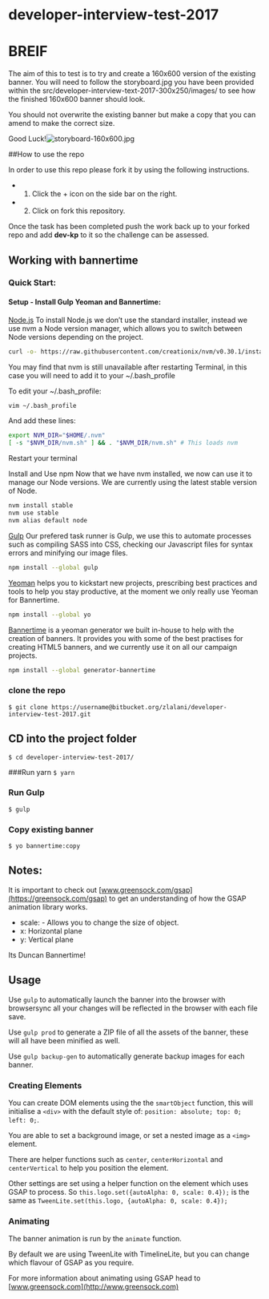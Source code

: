 # developer-interview-test-2017
# BREIF

The aim of this to test is to try and create a 160x600 version of the existing banner. You will need to follow the storyboard.jpg you have been provided within the src/developer-interview-text-2017-300x250/images/ to see how the finished 160x600 banner should look.

You should not overwrite the existing banner but make a copy that you can amend to make the correct size.

Good Luck!![storyboard-160x600.jpg](https://bitbucket.org/repo/x8Xo98z/images/970992812-storyboard-160x600.jpg)

##How to use the repo

In order to use this repo please fork it by using the following instructions.

* 1) Click the + icon on the side bar on the right. 
* 2) Click on fork this repository.

Once the task has been completed push the work back up to your forked repo and add **dev-kp** to it so the challenge can be assessed. 

## Working with bannertime
### Quick Start:

#### Setup - Install Gulp Yeoman and Bannertime:
[Node.js](https://nodejs.org/en/) To install Node.js we don’t use the standard installer, instead we use nvm a Node version manager, which allows you to switch between Node versions depending on the project.

```bash
curl -o- https://raw.githubusercontent.com/creationix/nvm/v0.30.1/install.sh | bash
```

You may find that nvm is still unavailable after restarting Terminal, in this case you will need to add it to your ~/.bash_profile

To edit your ~/.bash_profile:
```bash
vim ~/.bash_profile
```

And add these lines:
```bash
export NVM_DIR="$HOME/.nvm"
[ -s "$NVM_DIR/nvm.sh" ] && . "$NVM_DIR/nvm.sh" # This loads nvm
```
Restart your terminal

Install and Use npm Now that we have nvm installed, we now can use it to manage our Node versions. We are currently using the latest stable version of Node.
```bash
nvm install stable
nvm use stable
nvm alias default node
```

[Gulp](http://gulpjs.com/) Our prefered task runner is Gulp, we use this to automate processes such as compiling SASS into CSS, checking our Javascript files for syntax errors and minifying our image files.
```bash
npm install --global gulp
```

[Yeoman](http://yeoman.io/) helps you to kickstart new projects, prescribing best practices and tools to help you stay productive, at the moment we only really use Yeoman for Bannertime.
```bash
npm install --global yo
```

[Bannertime](https://github.com/pyramidium/generator-bannertime) is a yeoman generator we built in-house to help with the creation of banners. It provides you with some of the best practises for creating HTML5 banners, and we currently use it on all our campaign projects.
```bash
npm install --global generator-bannertime
```

### clone the repo
`$ git clone https://username@bitbucket.org/zlalani/developer-interview-test-2017.git`

## CD into the project folder
`$ cd developer-interview-test-2017/`

###Run yarn
`$ yarn`

### Run Gulp
`$ gulp`

### Copy existing banner
`$ yo bannertime:copy`

## Notes:
It is important to check out [www.greensock.com/gsap](https://greensock.com/gsap) to get an understanding of how the GSAP animation library works. 

* scale: - Allows you to change the size of object.
* x: Horizontal plane
* y: Vertical plane

Its Duncan Bannertime!
## Usage

Use `gulp` to automatically launch the banner into the browser with browsersync all your changes will be reflected in the browser with each file save.

Use `gulp prod` to generate a ZIP file of all the assets of the banner, these will all have been minified as well.

Use `gulp backup-gen` to automatically generate backup images for each banner.

### Creating Elements

You can create DOM elements using the the `smartObject` function, this will initialise a `<div>` with the default style of: `position: absolute; top: 0; left: 0;`.

You are able to set a background image, or set a nested image as a `<img>` element.

There are helper functions such as `center`, `centerHorizontal` and `centerVertical` to help you position the element.

Other settings are set using a helper function on the element which uses GSAP to process. So `this.logo.set({autoAlpha: 0, scale: 0.4});` is the same as `TweenLite.set(this.logo, {autoAlpha: 0, scale: 0.4});`

### Animating

The banner animation is run by the `animate` function.

By default we are using TweenLite with TimelineLite, but you can change which flavour of GSAP as you require.

For more information about animating using GSAP head to [www.greensock.com](http://www.greensock.com)